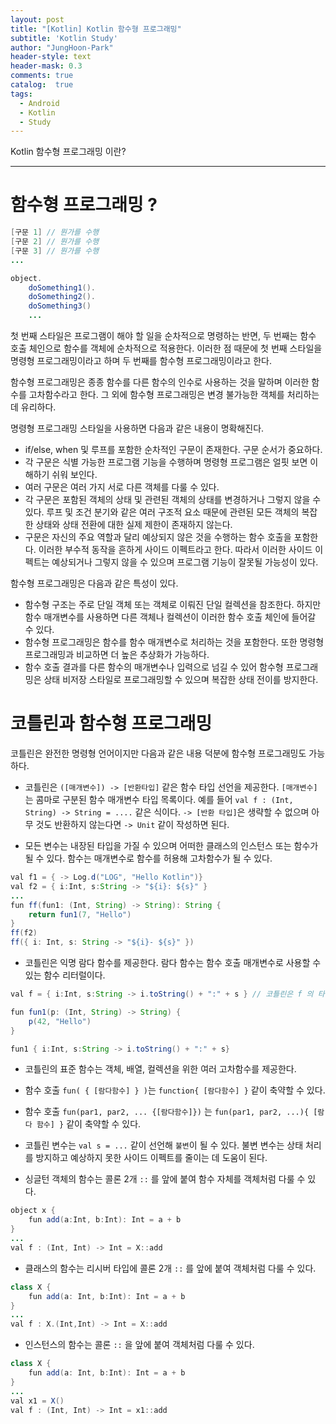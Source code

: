```yaml
---
layout: post
title: "[Kotlin] Kotlin 함수형 프로그래밍"
subtitle: 'Kotlin Study'
author: "JungHoon-Park"
header-style: text
header-mask: 0.3
comments: true
catalog:  true
tags:
  - Android
  - Kotlin
  - Study
---
```


Kotlin 함수형 프로그래밍 이란?

---

# 함수형 프로그래밍 ?

~~~java
[구문 1] // 뭔가를 수행
[구문 2] // 뭔가를 수행
[구문 3] // 뭔가를 수행
...
~~~


~~~java
object.
    doSomething1().
    doSomething2().
    doSomething3()
    ...
~~~

첫 번째 스타일은 프로그램이 해야 할 일을 순차적으로 명령하는 반면, 두 번째는 함수 호출 체인으로 함수를 객체에 순차적으로 적용한다.
이러한 점 때문에 첫 번째 스타일을 명령형 프로그래밍이라고 하며 두 번째를 함수형 프로그래밍이라고 한다.

함수형 프로그래밍은 종종 함수를 다른 함수의 인수로 사용하는 것을 말하며 이러한 함수를 고차함수라고 한다. 그 외에 함수형 프로그래밍은 변경 불가능한 객체를 처리하는데 유리하다.


명령형 프로그래밍 스타일을 사용하면 다음과 같은 내용이 명확해진다.
- if/else, when 및 루프를 포함한 순차적인 구문이 존재한다. 구문 순서가 중요하다.
- 각 구문은 식별 가능한 프로그램 기능을 수행하며 명령형 프로그램은 얼핏 보면 이해하기 쉬워 보인다.
- 여러 구문은 여러 가지 서로 다른 객체를 다룰 수 있다.
- 각 구문은 포함된 객체의 상태 및 관련된 객체의 상태를 변경하거나 그렇지 않을 수 있다. 루프 및 조건 분기와 같은 여러 구조적 요소 때문에 관련된 모든 객체의 복잡한 상태와 상태 전환에 대한 실제 제한이 존재하지 않는다.
- 구문은 자신의 주요 역할과 달리 예상되지 않은 것을 수행하는 함수 호출을 포함한다. 이러한 부수적 동작을 흔하게 사이드 이펙트라고 한다. 따라서 이러한 사이드 이펙트는 예상되거나 그렇지 않을 수 있으며 프로그램 기능이 잘못될 가능성이 있다.


함수형 프로그래밍은 다음과 같은 특성이 있다.
- 함수형 구조는 주로 단일 객체 또는 객체로 이뤄진 단일 컬렉션을 참조한다. 하지만 함수 매개변수를 사용하면 다른 객체나 컬렉션이 이러한 함수 호출 체인에 들어갈 수 있다.
- 함수형 프로그래밍은 함수를 함수 매개변수로 처리하는 것을 포함한다. 또한 명령형 프로그래밍과 비교하면 더 높은 추상화가 가능하다.
- 함수 호출 결과를 다른 함수의 매개변수나 입력으로 넘길 수 있어 함수형 프로그래밍은 상태 비저장 스타일로 프로그래밍할 수 있으며 복잡한 상태 전이를 방지한다.


# 코틀린과 함수형 프로그래밍

코틀린은 완전한 명령형 언어이지만 다음과 같은 내용 덕분에 함수형 프로그래밍도 가능하다.

- 코틀린은 `([매개변수]) -> [반환타입]` 같은 함수 타입 선언을 제공한다. `[매개변수]`는 콤마로 구분된 함수 매개변수 타입 목록이다.
예를 들어 `val f : (Int, String) -> String = ....` 같은 식이다. `-> [반환 타입]`은 생략할 수 없으며 아무 것도 반환하지 않는다면 `-> Unit` 같이 작성하면 된다.

- 모든 변수는 내장된 타입을 가질 수 있으며 어떠한 클래스의 인스턴스 또는 함수가 될 수 있다. 함수는 매개변수로 함수를 허용해 고차함수가 될 수 있다.

~~~java
val f1 = { -> Log.d("LOG", "Hello Kotlin")}
val f2 = { i:Int, s:String -> "${i}: ${s}" }
...
fun ff(fun1: (Int, String) -> String): String {
    return fun1(7, "Hello")
}
ff(f2)
ff({ i: Int, s: String -> "${i}- ${s}" })
~~~

- 코틀린은 익명 람다 함수를 제공한다. 람다 함수는 함수 호출 매개변수로 사용할 수 있는 함수 리터럴이다. 

~~~java
val f = { i:Int, s:String -> i.toString() + ":" + s } // 코틀린은 f 의 타입을 (Int, String) -> String 으로 추론한다.

fun fun1(p: (Int, String) -> String) {
    p(42, "Hello")
}

fun1 { i:Int, s:String -> i.toString() + ":" + s}
~~~

- 코틀린의 표준 함수는 객체, 배열, 컬렉션을 위한 여러 고차함수를 제공한다.

- 함수 호출 `fun( { [람다함수] } )`는 `function{ [람다함수] }` 같이 축약할 수 있다.

- 함수 호출 `fun(par1, par2, ... {[람다함수]})` 는 `fun(par1, par2, ...){ [람다 함수] }` 같이 축약할 수 있다.

- 코틀린 변수는 `val s = ...` 같이 선언해 `불변`이 될 수 있다. 불변 변수는 상태 처리를 방지하고 예상하지 못한 사이드 이펙트를 줄이는 데 도움이 된다.

- 싱글턴 객체의 함수는 콜론 2개 `::` 를 앞에 붙여 함수 자체를 객체처럼 다룰 수 있다.

~~~java
object x {
    fun add(a:Int, b:Int): Int = a + b
}
...
val f : (Int, Int) -> Int = X::add
~~~

- 클래스의 함수는 리시버 타입에 콜론 2개 `::` 를 앞에 붙여 객체처럼 다룰 수 있다.

~~~java
class X {
    fun add(a: Int, b:Int): Int = a + b
}
...
val f : X.(Int,Int) -> Int = X::add
~~~

- 인스턴스의 함수는 콜론 `::` 을 앞에 붙여 객체처럼 다룰 수 있다.

~~~java
class X {
    fun add(a: Int, b:Int): Int = a + b
}
...
val x1 = X()
val f : (Int, Int) -> Int = x1::add
~~~









